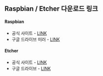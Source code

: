 ## Raspbian / Etcher 다운로드 링크

#### Raspbian

- 공식 사이트 - [LINK](https://www.raspberrypi.org/downloads/raspbian/)
- 구글 드라이브 미러 - [LINK](http://drive.google.com/uc?export=view&id=1hk3DRtvd2n9KheY2hrS7WFWLieaOx3un)



#### Etcher

- 공식 사이트 - [LINK](https://etcher.io/)
- 구글 드라이브 - [LINK](http://drive.google.com/uc?export=view&id=1UoPJIpNPwTKhUzFt9ochcqV0DoXIivi-)


